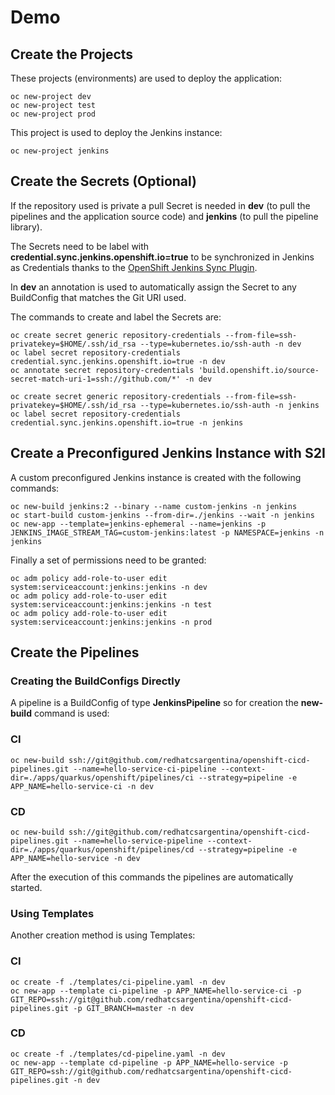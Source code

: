 # Demo

## Create the Projects

These projects (environments) are used to deploy the application:

    oc new-project dev
    oc new-project test
    oc new-project prod

This project is used to deploy the Jenkins instance:

    oc new-project jenkins

## Create the Secrets (Optional)
    
If the repository used is private a pull Secret is needed in **dev** (to pull the pipelines and the application source code) and **jenkins** (to pull the pipeline library).

The Secrets need to be label with **credential.sync.jenkins.openshift.io=true** to be synchronized in Jenkins as Credentials thanks to the [OpenShift Jenkins Sync Plugin](https://github.com/openshift/jenkins-sync-plugin). 

In **dev** an annotation is used to automatically assign the Secret to any BuildConfig that matches the Git URI used.

The commands to create and label the Secrets are:

    oc create secret generic repository-credentials --from-file=ssh-privatekey=$HOME/.ssh/id_rsa --type=kubernetes.io/ssh-auth -n dev
    oc label secret repository-credentials credential.sync.jenkins.openshift.io=true -n dev
    oc annotate secret repository-credentials 'build.openshift.io/source-secret-match-uri-1=ssh://github.com/*' -n dev

    oc create secret generic repository-credentials --from-file=ssh-privatekey=$HOME/.ssh/id_rsa --type=kubernetes.io/ssh-auth -n jenkins
    oc label secret repository-credentials credential.sync.jenkins.openshift.io=true -n jenkins

## Create a Preconfigured Jenkins Instance with S2I

A custom preconfigured Jenkins instance is created with the following commands:

    oc new-build jenkins:2 --binary --name custom-jenkins -n jenkins
    oc start-build custom-jenkins --from-dir=./jenkins --wait -n jenkins
    oc new-app --template=jenkins-ephemeral --name=jenkins -p JENKINS_IMAGE_STREAM_TAG=custom-jenkins:latest -p NAMESPACE=jenkins -n jenkins

Finally a set of permissions need to be granted:

    oc adm policy add-role-to-user edit system:serviceaccount:jenkins:jenkins -n dev
    oc adm policy add-role-to-user edit system:serviceaccount:jenkins:jenkins -n test
    oc adm policy add-role-to-user edit system:serviceaccount:jenkins:jenkins -n prod

## Create the Pipelines

### Creating the BuildConfigs Directly

A pipeline is a BuildConfig of type **JenkinsPipeline** so for creation the **new-build** command is used:

### CI 

    oc new-build ssh://git@github.com/redhatcsargentina/openshift-cicd-pipelines.git --name=hello-service-ci-pipeline --context-dir=./apps/quarkus/openshift/pipelines/ci --strategy=pipeline -e APP_NAME=hello-service-ci -n dev
    
### CD

    oc new-build ssh://git@github.com/redhatcsargentina/openshift-cicd-pipelines.git --name=hello-service-pipeline --context-dir=./apps/quarkus/openshift/pipelines/cd --strategy=pipeline -e APP_NAME=hello-service -n dev

After the execution of this commands the pipelines are automatically started.

### Using Templates

Another creation method is using Templates:

### CI 

    oc create -f ./templates/ci-pipeline.yaml -n dev
    oc new-app --template ci-pipeline -p APP_NAME=hello-service-ci -p GIT_REPO=ssh://git@github.com/redhatcsargentina/openshift-cicd-pipelines.git -p GIT_BRANCH=master -n dev

### CD

    oc create -f ./templates/cd-pipeline.yaml -n dev
    oc new-app --template cd-pipeline -p APP_NAME=hello-service -p GIT_REPO=ssh://git@github.com/redhatcsargentina/openshift-cicd-pipelines.git -n dev
